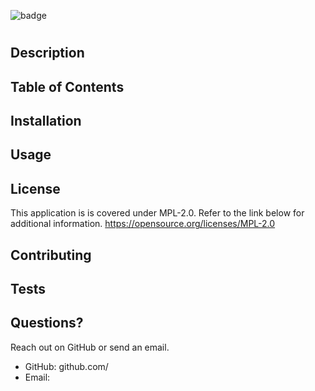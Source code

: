
  ![badge](https://img.shields.io/badge/LICENSE-MPL-brightgreen)
  # 
  ## Description
  
  ## Table of Contents
  ## Installation
  
  ## Usage
  
  ## License
This application is is covered under MPL-2.0. Refer to the link below for additional information.
  https://opensource.org/licenses/MPL-2.0
  ## Contributing
  
  ## Tests
  
  ## Questions?
  Reach out on GitHub or send an email. 
  - GitHub: github.com/
  - Email: 
  
